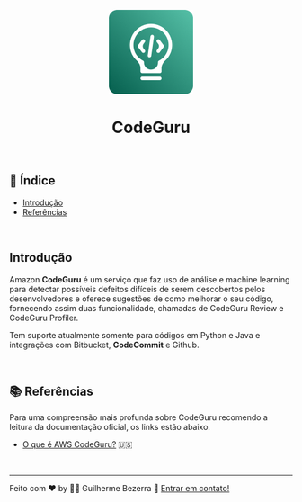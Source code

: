 <p align="center">
	<img src="./img/aws-icons/aws-CodeGuru.png" alt="aws-codeguru-icon" style="height:150px; width:150px;" /> 
  <br />
	<h1 align="center">
    CodeGuru
  </h1>
</p>	

<br />

## :pushpin: Índice

- [Introdução](#introdução)
- [Referências](#books-referências)

<br />

## Introdução

Amazon **CodeGuru** é um serviço que faz uso de análise e machine learning para detectar possíveis defeitos difíceis de serem descobertos pelos desenvolvedores e oferece sugestões de como melhorar o seu código, fornecendo assim duas funcionalidade, chamadas de CodeGuru Review e CodeGuru Profiler.

Tem suporte atualmente somente para códigos em Python e Java e integrações com Bitbucket, **CodeCommit** e Github.

<br />

## :books: Referências

Para uma compreensão mais profunda sobre CodeGuru recomendo a leitura da documentação oficial, os links estão abaixo.

- [O que é AWS CodeGuru?](https://docs.aws.amazon.com/pt_br/codeguru/latest/reviewer-ug/welcome.html) :us:

<br />

---
Feito com ♥ by :man_astronaut: Guilherme Bezerra :wave: [Entrar em contato!](https://www.linkedin.com/in/gbdsantos/)